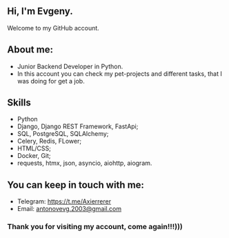## Hi, I'm Evgeny.

Welcome to my GitHub account.

## About me:
 
- Junior Backend Developer in Python.
- In this account you can check my pet-projects and different tasks, that I was doing for get a job. 

## Skills

- Python
-  Django, Django REST Framework, FastApi;
- SQL, PostgreSQL, SQLAlchemy;
- Celery, Redis, FLower;
- HTML/CSS;
- Docker, Git;
- requests, htmx, json, asyncio, aiohttp, aiogram.

## You can keep in touch with me:

- Telegram: https://t.me/Axierrerer
- Email: antonovevg.2003@gmail.com

### Thank you for visiting my account, come again!!!)))
